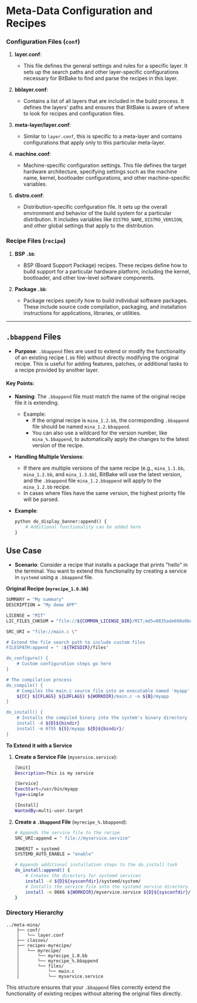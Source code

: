 # Meta-Data Configuration and Recipes

### Configuration Files (`conf`)
1. **layer.conf**:
   - This file defines the general settings and rules for a specific layer. It sets up the search paths and other layer-specific configurations necessary for BitBake to find and parse the recipes in this layer.

2. **bblayer.conf**:
   - Contains a list of all layers that are included in the build process. It defines the layers' paths and ensures that BitBake is aware of where to look for recipes and configuration files.

3. **meta-layer/layer.conf**:
   - Similar to `layer.conf`, this is specific to a meta-layer and contains configurations that apply only to this particular meta-layer.

4. **machine.conf**:
   - Machine-specific configuration settings. This file defines the target hardware architecture, specifying settings such as the machine name, kernel, bootloader configurations, and other machine-specific variables.

5. **distro.conf**:
   - Distribution-specific configuration file. It sets up the overall environment and behavior of the build system for a particular distribution. It includes variables like `DISTRO_NAME`, `DISTRO_VERSION`, and other global settings that apply to the distribution.

### Recipe Files (`recipe`)
1. **BSP `.bb`**:
   - BSP (Board Support Package) recipes. These recipes define how to build support for a particular hardware platform, including the kernel, bootloader, and other low-level software components.

2. **Package `.bb`**:
   - Package recipes specify how to build individual software packages. These include source code compilation, packaging, and installation instructions for applications, libraries, or utilities.

---

## `.bbappend` Files
- **Purpose**: `.bbappend` files are used to extend or modify the functionality of an existing recipe (`.bb` file) without directly modifying the original recipe. This is useful for adding features, patches, or additional tasks to a recipe provided by another layer.

#### Key Points:
- **Naming**: The `.bbappend` file must match the name of the original recipe file it is extending.
   - Example:
     - If the original recipe is `mina_1.2.bb`, the corresponding `.bbappend` file should be named `mina_1.2.bbappend`.
     - You can also use a wildcard for the version number, like `mina_%.bbappend`, to automatically apply the changes to the latest version of the recipe.
   
- **Handling Multiple Versions**:
  - If there are multiple versions of the same recipe (e.g., `mina_1.1.bb`, `mina_1.2.bb`, and `mina_1.3.bb`), BitBake will use the latest version, and the `.bbappend` file `mina_1.2.bbappend` will apply to the `mina_1.2.bb` recipe.
  - In cases where files have the same version, the highest priority file will be parsed.

- **Example**:
  ```python
  python do_display_banner:append() {
      # Additional functionality can be added here
  }
  ```

## Use Case
- **Scenario**: Consider a recipe that installs a package that prints "hello" in the terminal. You want to extend this functionality by creating a service in `systemd` using a `.bbappend` file.

**Original Recipe (`myrecipe_1.0.bb`)**
```bash
SUMMARY = "My summary"
DESCRIPTION = "My demo APP"

LICENSE = "MIT"
LIC_FILES_CHKSUM = "file://${COMMON_LICENSE_DIR}/MIT;md5=0835ade698e0bcf8506ecda2f7b4f302"

SRC_URI = "file://main.c \"

# Extend the file search path to include custom files
FILESPATH:append = " :${THISDIR}/files"

do_configure() {
    # Custom configuration steps go here
}

# The compilation process
do_compile() {
    # Compiles the main.c source file into an executable named 'myapp'
    ${CC} ${CFLAGS} ${LDFLAGS} ${WORKDIR}/main.c -o ${B}/myapp
}

do_install() {
    # Installs the compiled binary into the system's binary directory
    install -d ${D}${bindir}
    install -m 0755 ${S}/myapp ${D}${bindir}/
}
```

**To Extend it with a Service**

1. **Create a Service File** (`myservice.service`):
   ```bash
   [Unit]
   Description=This is my service

   [Service]
   ExecStart=/usr/bin/myapp
   Type=simple

   [Install]
   WantedBy=multi-user.target
   ```

2. **Create a `.bbappend` File** (`myrecipe_%.bbappend`):
   ```bash
   # Appends the service file to the recipe
   SRC_URI:append = " file://myservice.service"

   INHERIT = systemd
   SYSTEMD_AUTO_ENABLE = "enable"

   # Appends additional installation steps to the do_install task
   do_install:append() {
       # Creates the directory for systemd services
       install -d ${D}${sysconfdir}/systemd/system/
       # Installs the service file into the systemd service directory
       install -m 0666 ${WORKDIR}/myservice.service ${D}${sysconfdir}/systemd/system/
   }
   ```

### Directory Hierarchy
```
../meta-mina/
    ├── conf/
    │   └── layer.conf
    ├── classes/
    ├── recipes-myrecipe/
    │   └── myrecipe/
    │       └── myrecipe_1.0.bb
    │       └── myrecipe_%.bbappend
    │       └── files/
    │           └── main.c
    │           └── myservice.service 
```

This structure ensures that your `.bbappend` files correctly extend the functionality of existing recipes without altering the original files directly.